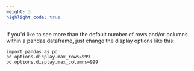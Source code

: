 ```yaml
---
weight: 3
highlight_code: true
---
```


If you'd like to see more than the default number of rows and/or columns within a pandas dataframe, just change the display options like this:

```
import pandas as pd
pd.options.display.max_rows=999
pd.options.display.max_columns=999
```
